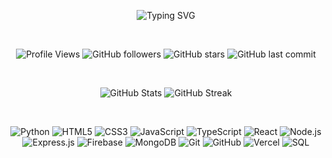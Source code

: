 <!--
**IpManA/IpManA** is a ✨ _special_ ✨ repository because its `README.md` (this file) appears on your GitHub profile.

Here are some ideas to get you started:

- 🔭 I’m currently working on ...
- 🌱 I’m currently learning ...
- 👯 I’m looking to collaborate on ...
- 🤔 I’m looking for help with ...
- 💬 Ask me about ...
- 📫 How to reach me: ...
- 😄 Pronouns: ...
- ⚡ Fun fact: ...
-->

<div align="center">

![Typing SVG](https://readme-typing-svg.herokuapp.com?color=%2336BCF7&lines=Welcome👋+to+my+GitHub+Profile;Feel+free+to+explore+my+projects;Reach+out+for+collaborations!)

<br>

![Profile Views](https://komarev.com/ghpvc/?username=IpManA)
![GitHub followers](https://img.shields.io/github/followers/IpManA?style=social)
![GitHub stars](https://img.shields.io/github/stars/IpManA/IpManA?style=social)
![GitHub last commit](https://img.shields.io/github/last-commit/IpManA/IpManA)

<br>

![GitHub Stats](https://github-readme-stats.vercel.app/api?username=IpManA&show_icons=true&theme=radical)
![GitHub Streak](https://github-readme-streak-stats.herokuapp.com/?user=IpManA&theme=radical)

<br>

![Python](https://img.shields.io/badge/-Python-3776AB?style=flat-square&logo=python&logoColor=white)
![HTML5](https://img.shields.io/badge/-HTML5-E34F26?logo=html5&logoColor=fff)
![CSS3](https://img.shields.io/badge/-CSS3-1572B6?logo=css3)
![JavaScript](https://img.shields.io/badge/-JavaScript-F7DF1E?logo=javascript&logoColor=black)
![TypeScript](https://img.shields.io/badge/-TypeScript-007ACC?logo=typescript&logoColor=fff)
![React](https://img.shields.io/badge/-React-61DAFB?logo=react&logoColor=black)
![Node.js](https://img.shields.io/badge/-Node.js-339933?logo=node.js&logoColor=fff)
![Express.js](https://img.shields.io/badge/-Express.js-000?logo=express)
![Firebase](https://img.shields.io/badge/-Firebase-FFCA28?logo=firebase&logoColor=000)
![MongoDB](https://img.shields.io/badge/-MongoDB-47A248?logo=mongodb&logoColor=fff)
![Git](https://img.shields.io/badge/-Git-F05032?logo=git&logoColor=fff)
![GitHub](https://img.shields.io/badge/-GitHub-181717?logo=github)
![Vercel](https://img.shields.io/badge/-Vercel-000?logo=vercel)
![SQL](https://img.shields.io/badge/-SQL-00000F?style=flat-square&logo=sqlite&logoColor=white)

</div>









